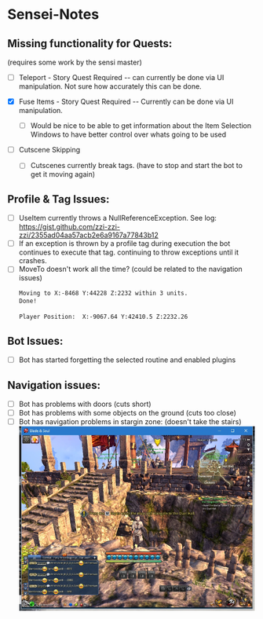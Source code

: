 # Sensei-Notes

## Missing functionality for Quests:
(requires some work by the sensi master)
 -  [ ] Teleport - Story Quest Required -- can currently be done via UI manipulation. Not sure how accurately this can be done.
 
 -  [x] Fuse Items - Story Quest Required -- Currently can be done via UI manipulation. 
   -  [ ] Would be nice to be able to get information about the Item Selection Windows to have better control over whats going to be used

 -  [ ] Cutscene Skipping
   -  [ ] Cutscenes currently break tags. (have to stop and start the bot to get it moving again) 
 
## Profile & Tag Issues:
 -  [ ] UseItem currently throws a NullReferenceException. See log: https://gist.github.com/zzi-zzi-zzi/2355ad04aa57acb2e6a9167a77843b12 
 -  [ ] If an exception is thrown by a profile tag during execution the bot continues to execute that tag. continuing to throw exceptions until it crashes. 
 -  [ ] MoveTo doesn't work all the time? (could be related to the navigation issues)
   ```
   Moving to X:-8468 Y:44228 Z:2232 within 3 units.
   Done!
   
   Player Position:  X:-9067.64 Y:42410.5 Z:2232.26
   ```

## Bot Issues:

 -  [ ] Bot has started forgetting the selected routine and enabled plugins

## Navigation issues:

 -  [ ] Bot has problems with doors (cuts short)
 -  [ ] Bot has problems with some objects on the ground (cuts too close)
 -  [ ] Bot has navigation problems in stargin zone: (doesn't take the stairs) 
     ![starting zone problems](pathing_stargin_zone.jpg)
